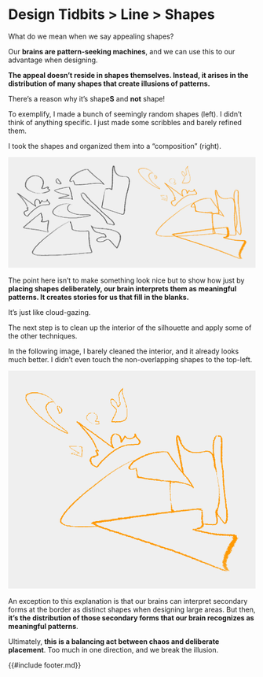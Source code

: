 # Design Tidbits > Line > Shapes

What do we mean when we say appealing shapes?

Our **brains are pattern-seeking machines**, and we can use this to our advantage when designing.

**The appeal doesn’t reside in shapes themselves. Instead, it arises in the distribution of many shapes that create illusions of patterns.**

There’s a reason why it’s shape**S** and **not** shape!

To exemplify, I made a bunch of seemingly random shapes (left). I didn’t think of anything specific. I just made some scribbles and barely refined them.

I took the shapes and organized them into a “composition” (right).

![](./assets/images/04-01-05-shapes.png)

The point here isn’t to make something look nice but to show how just by **placing shapes deliberately, our brain interprets them as meaningful patterns. It creates stories for us that fill in the blanks.**

It’s just like cloud-gazing.

The next step is to clean up the interior of the silhouette and apply some of the other techniques.

In the following image, I barely cleaned the interior, and it already looks much better. I didn’t even touch the non-overlapping shapes to the top-left.

<img style="width: 40rem" src="./assets/images/04-01-05-cleanup.png">

An exception to this explanation is that our brains can interpret secondary forms at the border as distinct shapes when designing large areas. But then, **it’s the distribution of those secondary forms that our brain recognizes as meaningful patterns**.

Ultimately, **this is a balancing act between chaos and deliberate placement**. Too much in one direction, and we break the illusion.

{{#include footer.md}}

